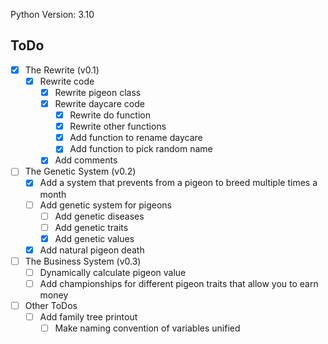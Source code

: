 Python Version: 3.10

## ToDo
- [x] The Rewrite (v0.1)
  - [x] Rewrite code
    - [x] Rewrite pigeon class
    - [x] Rewrite daycare code
      - [x] Rewrite do function
      - [x] Rewrite other functions
      - [x] Add function to rename daycare
      - [x] Add function to pick random name
    - [x] Add comments
- [ ] The Genetic System (v0.2)
  - [x] Add a system that prevents from a pigeon to breed multiple times a month
  - [ ] Add genetic system for pigeons
    - [ ] Add genetic diseases
    - [ ] Add genetic traits
    - [x] Add genetic values
  - [x] Add natural pigeon death
- [ ] The Business System (v0.3)
  - [ ] Dynamically calculate pigeon value
  - [ ] Add championships for different pigeon traits that allow you to earn money

- [ ] Other ToDos
  - [ ] Add family tree printout
	- [ ] Make naming convention of variables unified
